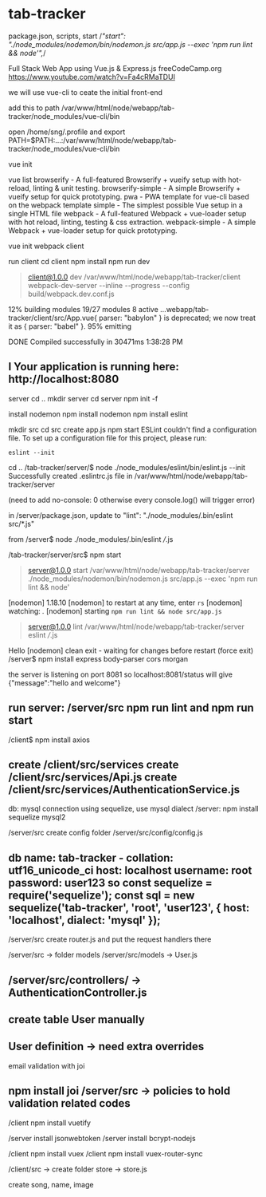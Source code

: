 # tab-tracker
package.json, scripts, start
/*"start": "./node_modules/nodemon/bin/nodemon.js src/app.js --exec 'npm run lint && node'",*/

Full Stack Web App using Vue.js &amp; Express.js
freeCodeCamp.org
https://www.youtube.com/watch?v=Fa4cRMaTDUI

we will use vue-cli to ceate the initial front-end

add this to path /var/www/html/node/webapp/tab-tracker/node_modules/vue-cli/bin

open /home/sng/.profile and
export PATH=$PATH:...:/var/www/html/node/webapp/tab-tracker/node_modules/vue-cli/bin

vue init <template-name> <project-name>

vue list
browserify - A full-featured Browserify + vueify setup with hot-reload, linting & unit testing.
browserify-simple - A simple Browserify + vueify setup for quick prototyping.
pwa - PWA template for vue-cli based on the webpack template
simple - The simplest possible Vue setup in a single HTML file
webpack - A full-featured Webpack + vue-loader setup with hot reload, linting, testing & css extraction.
webpack-simple - A simple Webpack + vue-loader setup for quick prototyping.

vue init webpack client

run client
cd client
npm install
npm run dev


> client@1.0.0 dev /var/www/html/node/webapp/tab-tracker/client
> webpack-dev-server --inline --progress --config build/webpack.dev.conf.js

 12% building modules 19/27 modules 8 active ...webapp/tab-tracker/client/src/App.vue{ parser: "babylon" } is deprecated; we now treat it as { parser: "babel" }.
 95% emitting                                                                         

 DONE  Compiled successfully in 30471ms                                                                                             1:38:28 PM

 I  Your application is running here: http://localhost:8080
------------------------------
server
cd ..
mkdir server
cd server
npm init -f

install nodemon
npm install nodemon
npm install eslint

mkdir src
cd src
create app.js
npm start
ESLint couldn't find a configuration file. To set up a configuration file for this project, please run:

    eslint --init
cd ..
/tab-tracker/server/$ node ./node_modules/eslint/bin/eslint.js --init
Successfully created .eslintrc.js file in /var/www/html/node/webapp/tab-tracker/server

(need to add no-console: 0 otherwise every console.log() will trigger error)

in /server/package.json, update to
"lint": "./node_modules/.bin/eslint src/*.js"

from /server$ node ./node_modules/.bin/eslint */*.js

/tab-tracker/server/src$ npm start
> server@1.0.0 start /var/www/html/node/webapp/tab-tracker/server
> ./node_modules/nodemon/bin/nodemon.js src/app.js --exec 'npm run lint && node'

[nodemon] 1.18.10
[nodemon] to restart at any time, enter `rs`
[nodemon] watching: *.*
[nodemon] starting `npm run lint && node src/app.js`

> server@1.0.0 lint /var/www/html/node/webapp/tab-tracker/server
> eslint */*.js

Hello
[nodemon] clean exit - waiting for changes before restart
(force exit)
/server$ npm install express body-parser cors morgan

the server is listening on port 8081 so
localhost:8081/status will give
{"message":"hello and welcome"}

run server: /server/src npm run lint and npm run start
-----------------------
/client$ npm install axios

create /client/src/services
create /client/src/services/Api.js
create /client/src/services/AuthenticationService.js
----------------------
db: mysql
connection using sequelize, use mysql dialect
/server: npm install sequelize mysql2

/server/src create config folder
/server/src/config/config.js

db name: tab-tracker - collation: utf16_unicode_ci
host: localhost
username: root
password: user123
so
const sequelize = require('sequelize');
const sql = new sequelize('tab-tracker', 'root', 'user123', {
    host: 'localhost',
    dialect: 'mysql'
});
---------------------------
/server/src create router.js and put the request handlers there

/server/src -> folder models
/server/src/models -> User.js

/server/src/controllers/ -> AuthenticationController.js
-----------------
create table User manually
----------
User definition -> need extra overrides
--------
email validation with joi

npm install joi
/server/src -> policies to hold validation related codes
-----------------------------
/client npm install vuetify

/server install jsonwebtoken
/server install bcrypt-nodejs

/client npm install vuex
/client npm install vuex-router-sync

/client/src -> create folder store -> store.js

create song, name, image